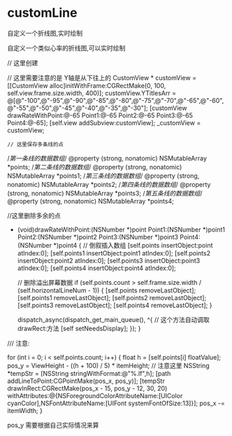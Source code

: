 # customLine
自定义一个折线图,实时绘制

自定义一个类似心率的折线图,可以实时绘制

// 这里创建


// 这里需要注意的是 Y轴是从下往上的
 CustomView * customView = [[CustomView alloc]initWithFrame:CGRectMake(0, 100, self.view.frame.size.width, 400)];
 customView.YTitlesArr = @[@"-100",@"-95",@"-90",@"-85",@"-80",@"-75",@"-70",@"-65",@"-60",@"-55",@"-50",@"-45",@"-40",@"-35",@"-30"];
    [customView drawRateWithPoint:@-65 Point1:@-65 Point2:@-65 Point3:@-65 Point4:@-65];
    [self.view addSubview:customView];
    _customView = customView;
    
    
    
    // 这里保存多条线的点
    
/*第一条线的数据数组*/
@property (strong, nonatomic) NSMutableArray *points;
/*第二条线的数据数组*/
@property (strong, nonatomic) NSMutableArray *points1;
/*第三条线的数据数组*/
@property (strong, nonatomic) NSMutableArray *points2;
/*第四条线的数据数组*/
@property (strong, nonatomic) NSMutableArray *points3;
/*第五条线的数据数组*/
@property (strong, nonatomic) NSMutableArray *points4;

//这里删除多余的点

- (void)drawRateWithPoint:(NSNumber *)point Point1:(NSNumber *)point1 Point2:(NSNumber *)point2 Point3:(NSNumber *)point3 Point4:(NSNumber *)point4 {
    // 倒叙插入数组
    [self.points insertObject:point atIndex:0];
    [self.points1 insertObject:point1 atIndex:0];
    [self.points2 insertObject:point2 atIndex:0];
    [self.points3 insertObject:point3 atIndex:0];
    [self.points4 insertObject:point4 atIndex:0];
    
    // 删除溢出屏幕数据
    if (self.points.count > self.frame.size.width / (self.horizontalLineNum - 1)) {
        [self.points removeLastObject];
        [self.points1 removeLastObject];
        [self.points2 removeLastObject];
        [self.points3 removeLastObject];
        [self.points4 removeLastObject];
    }
    
    dispatch_async(dispatch_get_main_queue(), ^{
        // 这个方法自动调取 drawRect:方法
        [self setNeedsDisplay];
    });
}


/// 注意:

 for (int i = 0; i < self.points.count; i++) {
        float h = [self.points[i] floatValue];
        pos_y = ViewHeight - ((h + 100) / 5)  * itemHeight; // 注意这里
        NSString *tempStr = [NSString stringWithFormat:@"%.lf",h];
        [path addLineToPoint:CGPointMake(pos_x, pos_y)];
        [tempStr drawInRect:CGRectMake(pos_x - 15, pos_y - 12, 30, 20) withAttributes:@{NSForegroundColorAttributeName:[UIColor cyanColor],NSFontAttributeName:[UIFont systemFontOfSize:13]}];
        pos_x -= itemWidth;
    }

pos_y 需要根据自己实际情况来算
